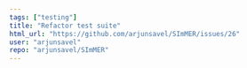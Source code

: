```yaml
---
tags: ["testing"]
title: "Refactor test suite"
html_url: "https://github.com/arjunsavel/SImMER/issues/26"
user: "arjunsavel"
repo: "arjunsavel/SImMER"
---
```


